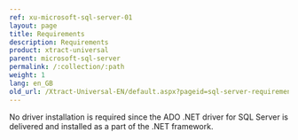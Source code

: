 ```yaml
---
ref: xu-microsoft-sql-server-01
layout: page
title: Requirements
description: Requirements
product: xtract-universal
parent: microsoft-sql-server
permalink: /:collection/:path
weight: 1
lang: en_GB
old_url: /Xtract-Universal-EN/default.aspx?pageid=sql-server-requirements
---
```


No driver installation is required since the ADO .NET driver for SQL Server is delivered and installed as a part of the .NET framework.